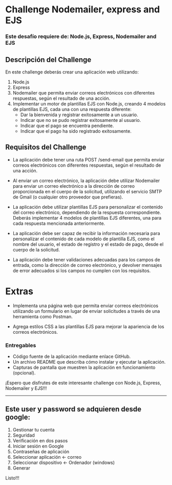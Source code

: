 # Challenge Nodemailer, express and EJS

### Este desafío requiere de: Node.js, Express, Nodemailer and EJS

## Descripción del Challenge
En este challenge deberás crear una aplicación web utilizando: 
1. Node.js 
2. Express 
3. Nodemailer que permita enviar correos electrónicos con diferentes respuestas, según el resultado de una acción. 
4. Implementar un motor de plantillas EJS con Node.js, creando 4 modelos de plantillas EJS, cada una con una respuesta diferente: 
    - Dar la bienvenida y registrar exitosamente a un usuario.
    - Indicar que no se pudo registrar exitosamente al usuario.
    - Indicar que el pago se encuentra pendiente.
    - Indicar que el pago ha sido registrado exitosamente.

## Requisitos del Challenge
- La aplicación debe tener una ruta POST /send-email que permita enviar correos electrónicos con diferentes respuestas, según el resultado de una acción.

- Al enviar un correo electrónico, la aplicación debe utilizar Nodemailer para enviar un correo electrónico a la dirección de correo proporcionada en el cuerpo de la solicitud, utilizando el servicio SMTP de Gmail (o cualquier otro proveedor que prefieras).

- La aplicación debe utilizar plantillas EJS para personalizar el contenido del correo electrónico, dependiendo de la respuesta correspondiente. Deberás implementar 4 modelos de plantillas EJS diferentes, una para cada respuesta mencionada anteriormente.

- La aplicación debe ser capaz de recibir la información necesaria para personalizar el contenido de cada modelo de plantilla EJS, como el nombre del usuario, el estado de registro y el estado de pago, desde el cuerpo de la solicitud.

- La aplicación debe tener validaciones adecuadas para los campos de entrada, como la dirección de correo electrónico, y devolver mensajes de error adecuados si los campos no cumplen con los requisitos.

# Extras
- Implementa una página web que permita enviar correos electrónicos utilizando un formulario en lugar de enviar solicitudes a través de una herramienta como Postman.

- Agrega estilos CSS a las plantillas EJS para mejorar la apariencia de los correos electrónicos.

### Entregables
- Código fuente de la aplicación mediante enlace GitHub.
- Un archivo README que describa cómo instalar y ejecutar la aplicación.
- Capturas de pantalla que muestren la aplicación en funcionamiento (opcional).

¡Espero que disfrutes de este interesante challenge con Node.js, Express, Nodemailer y EJS!!!

---

## Este user y password se adquieren desde google:
1. Gestionar tu cuenta
2. Seguridad
3. Verificación en dos pasos
4. Iniciar sesión en Google
5. Contraseñas de aplicación
6. Seleccionar aplicación  <- correo
7. Seleccionar dispositivo <- Ordenador (windows)
8. Generar

Listo!!!